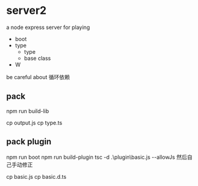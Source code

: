 # server2

a node express server for playing

- boot
- type
  - type
  - base class
- W

be careful about 循环依赖

## pack

npm run build-lib

cp output.js
cp type.ts


## pack plugin

npm run boot
npm run build-plugin
tsc -d .\plugin\basic.js --allowJs
然后自己手动修正

cp basic.js
cp basic.d.ts

